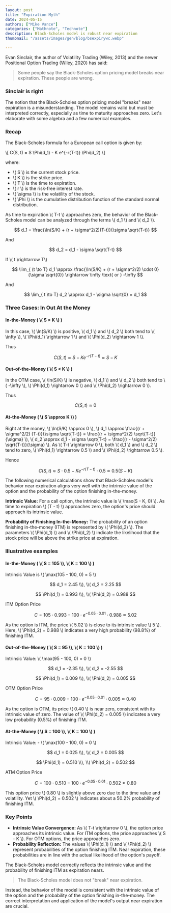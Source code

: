 ```yaml
---
layout: post
title: "Expiration Myth"
date: 2024-05-15
authors: ["Mike Vance"]
categories: ["Mathnote", "Technote"]
description: Black-Scholes model is robust near expiration
thumbnail: "/assets/images/gen/blog/bsexpirywc.webp"

---
```




Evan Sinclair, the author of Volatility Trading (Wiley, 2013) and the newer Positional Option Trading (Wiley, 2020) has said:

> Some people say the Black-Scholes option pricing model breaks near expiration. These people are wrong.


### Sinclair is right

The notion that the Black-Scholes option pricing model "breaks" near expiration is a misunderstanding. The model remains valid but must be interpreted correctly, especially as time to maturity approaches zero. Let's elaborate with some algebra and a few numerical examples.

### Recap

The Black-Scholes formula for a European call option is given by:

\\[ C(S, t) = S \Phi(d_1) - K e^{-r(T-t)} \Phi(d_2) \\]

where:
- \\( S \\) is the current stock price.
- \\( K \\) is the strike price.
- \\( T \\) is the time to expiration.
- \\( r \\) is the risk-free interest rate.
- \\( \sigma \\) is the volatility of the stock.
- \\( \Phi \\) is the cumulative distribution function of the standard normal distribution.

As time to expiration \\( T-t \\) approaches zero, the behavior of the Black-Scholes model can be analyzed through the terms \\( d_1 \\) and \\( d_2 \\).

$$ d_1 = \frac{\ln(S/K) + (r + \sigma^2/2)(T-t)}{\sigma \sqrt{T-t}} $$

And

$$ d_2 = d_1 - \sigma \sqrt{T-t} $$ 



If \\( t \rightarrow T\\)

$$ \lim_{ (t \to T}  d_1 \approx \frac{\ln(S/K) + (r + \sigma^2/2) \cdot 0}{\sigma \sqrt{0}} \rightarrow \infty \text{ or } -\infty $$

And


$$ \lim_{ t \to T} d_2 \approx d_1 - \sigma \sqrt{0} = d_1 $$ 

### Three Cases: In Out At the Money

#### In-the-Money ( \\( S > K \\) )

In this case, \\( \ln(S/K) \\) is positive, \\( d_1 \\) and \\( d_2 \\) both tend to \\( \infty \\), \\( \Phi(d_1) \rightarrow 1 \\) and \\( \Phi(d_2) \rightarrow 1 \\).

Thus

$$ C(S, t) \approx S - K e^{-r(T-t)} \approx S - K $$ 

#### Out-of-the-Money ( \\( S < K \\) )

In the OTM case, \\( \ln(S/K) \\) is negative, \\( d_1 \\) and \\( d_2 \\) both tend to \\( -\infty \\), \\( \Phi(d_1) \rightarrow 0 \\) and \\( \Phi(d_2) \rightarrow 0 \\).

Thus

$$ C(S, t) \approx 0 $$

#### At-the-Money ( \\( S \approx K \\) )

Right at the money, \\( \ln(S/K) \approx 0 \\), \\( d_1 \approx \frac{(r + \sigma^2/2) (T-t)}{\sigma \sqrt{T-t}} = \frac{(r + \sigma^2/2) \sqrt{T-t}}{\sigma} \\), \\( d_2 \approx d_1 - \sigma \sqrt{T-t} = \frac{(r - \sigma^2/2) \sqrt{T-t}}{\sigma} \\). As \\( T-t \rightarrow 0 \\), both \\( d_1 \\) and \\( d_2 \\) tend to zero, \\( \Phi(d_1) \rightarrow 0.5 \\) and \\( \Phi(d_2) \rightarrow 0.5 \\).

Hence

$$ C(S, t) \approx S \cdot 0.5 - K e^{-r(T-t)} \cdot 0.5 \approx 0.5(S - K) $$

The following numerical calculations show that Black-Scholes model's behavior near expiration aligns very well with the intrinsic value of the option and the probability of the option finishing in-the-money.


**Intrinsic Value:**
For a call option, the intrinsic value is \\( \max(S - K, 0) \\). As time to expiration \\( (T - t) \\) approaches zero, the option's price should approach its intrinsic value.

**Probability of Finishing In-the-Money:**
The probability of an option finishing in-the-money (ITM) is represented by \\( \Phi(d_2) \\). The parameters \\( \Phi(d_1) \\) and \\( \Phi(d_2) \\) indicate the likelihood that the stock price will be above the strike price at expiration.

### Illustrative examples

#### In-the-Money ( \\( S = 105 \\), \\( K = 100 \\) )

Intrinsic Value is \\( \max(105 - 100, 0) = 5 \\)

$$ d_1 = 2.45 \\), \\( d_2 = 2.25 $$

$$ \Phi(d_1) = 0.993 \\), \\( \Phi(d_2) = 0.988 $$

ITM Option Price 

$$ C = 105 \cdot 0.993 - 100 \cdot e^{-0.05 \cdot 0.01} \cdot 0.988 \approx 5.02 $$


As the option is ITM, the price \\( 5.02 \\) is close to its intrinsic value \\( 5 \\). Here, \\( \Phi(d_2) = 0.988 \\) indicates a very high probability (98.8%) of finishing ITM.

#### Out-of-the-Money ( \\( S = 95 \\), \\( K = 100 \\) )

Intrinsic Value: \\( \max(95 - 100, 0) = 0 \\)

$$ d_1 = -2.35 \\), \\( d_2 = -2.55 $$

$$ \Phi(d_1) = 0.009 \\), \\( \Phi(d_2) = 0.005 $$

OTM Option Price 

$$ C = 95 \cdot 0.009 - 100 \cdot e^{-0.05 \cdot 0.01} \cdot 0.005 \approx 0.40 $$


As the option is OTM, its price \\( 0.40 \\) is near zero, consistent with its intrinsic value of zero. The value of \\( \Phi(d_2) = 0.005 \\) indicates a very low probability (0.5%) of finishing ITM.

#### At-the-Money ( \\( S = 100 \\), \\( K = 100 \\) )

Intrinsic Value: - \\( \max(100 - 100, 0) = 0 \\)

$$ d_1 = 0.025 \\), \\( d_2 = 0.005 $$

$$ \Phi(d_1) = 0.510 \\), \\( \Phi(d_2) = 0.502 $$

ATM Option Price 

$$ C = 100 \cdot 0.510 - 100 \cdot e^{-0.05 \cdot 0.01} \cdot 0.502 \approx 0.80 $$

This option price \\( 0.80 \\) is slightly above zero due to the time value and volatility.
Yet \\( \Phi(d_2) = 0.502 \\) indicates about a 50.2% probability of finishing ITM.

### Key Points

- **Intrinsic Value Convergence:** As \\( T-t \rightarrow 0 \\), the option price approaches its intrinsic value. For ITM options, the price approaches \\( S - K \\). For OTM options, the price approaches zero.
- **Probability Reflection:** The values \\( \Phi(d_1) \\) and \\( \Phi(d_2) \\) represent probabilities of the option finishing ITM. Near expiration, these probabilities are in line with the actual likelihood of the option's payoff.


The Black-Scholes model correctly reflects the intrinsic value and the probability of finishing ITM as expiration nears. 

> The Black-Scholes model does not "break" near expiration. 

Instead, the behavior of the model is consistent with the intrinsic value of the option and the probability of the option finishing in-the-money. The correct interpretation and application of the model's output near expiration are crucial.